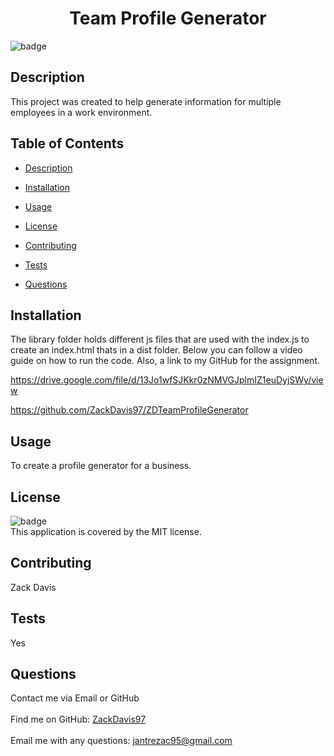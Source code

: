 
<h1 align="center">Team Profile Generator</h1>

![badge](https://img.shields.io/badge/license-MIT-brightgreen)<br />
## Description
This project was created to help generate information for multiple employees in a work environment.
## Table of Contents
- [Description](#description)

- [Installation](#installation)

- [Usage](#usage)

- [License](#license)

- [Contributing](#contributing)

- [Tests](#tests)

- [Questions](#questions)

## Installation
The library folder holds different js files that are used with the index.js to create an index.html thats in a dist folder. Below you can follow a video guide on how to run the code. Also, a link to my GitHub for the assignment.

https://drive.google.com/file/d/13Jo1wfSJKkr0zNMVGJplmIZ1euDyjSWy/view

https://github.com/ZackDavis97/ZDTeamProfileGenerator

## Usage
To create a profile generator for a business.

## License
![badge](https://img.shields.io/badge/license-MIT-brightgreen)
<br />
This application is covered by the MIT license. 

## Contributing
Zack Davis

## Tests
Yes

## Questions
Contact me via Email or GitHub<br />
<br />
Find me on GitHub: [ZackDavis97](https://github.com/ZackDavis97)<br />
<br />
Email me with any questions: jantrezac95@gmail.com<br />
  